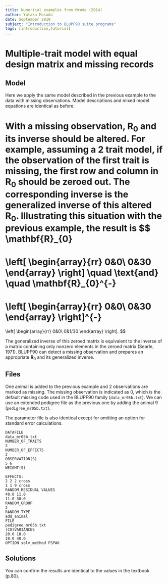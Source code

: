 ```yaml
---
title: Numerical examples from Mrode (2014)
author: Yutaka Masuda
date: September 2019
subject: "Introduction to BLUPF90 suite programs"
tags: [introduction,tutorial]
...
```


Multiple-trait model with equal design matrix and missing records
=================================================================

Model
-----

Here we apply the same model described in the previous example to the data with missing
observations. Model descriptions and mixed model equations are identical as before.

With a missing observation, $\mathbf{R}_0$ and its inverse should be altered. For example, assuming a 2
trait model, if the observation of the first trait is missing, the first row and column in $\mathbf{R}_0$ should be
zeroed out. The corresponding inverse is the generalized inverse of this altered $\mathbf{R}_0$. Illustrating this
situation with the previous example, the result is
$$
\mathbf{R}_{0}
=
\left[
\begin{array}{rr}
0&0\\
0&30
\end{array}
\right]
\quad
\text{and}
\quad
\mathbf{R}_{0}^{-}
=
\left[
\begin{array}{rr}
0&0\\
0&30
\end{array}
\right]^{-}
=
\left[
\begin{array}{rr}
0&0\\
0&1/30
\end{array}
\right].
$$

The generalized inverse of this zeroed matrix is equivalent to the inverse of a matrix containing
only nonzero elements in the zeroed matrix (Searle, 1971).
BLUPF90 can detect a missing observation and prepares an appropriate $\mathbf{R}_{0}$ and its generalized
inverse.


Files
-----

One animal is added to the previous example and 2 observations are marked as missing.
The missing observation is indicated as 0, which is the default missing code used in the BLUPF90 family
(`data_mr05b.txt`).
We can use an extended pedigree file as the previous one by adding the animal 9 (`pedigree_mr05b.txt`).

The parameter file is also identical except for omitting an option for standard error calculations.

~~~~~{language=blupf90 caption="param_mr05b.txt"}
DATAFILE
data_mr05b.txt
NUMBER_OF_TRAITS
2
NUMBER_OF_EFFECTS
2
OBSERVATION(S)
5 6
WEIGHT(S)

EFFECTS:
2 2 2 cross
1 1 9 cross
RANDOM_RESIDUAL VALUES
40.0 11.0
11.0 30.0
RANDOM_GROUP
2
RANDOM_TYPE
add_animal
FILE
pedigree_mr05b.txt
(CO)VARIANCES
20.0 18.0
18.0 40.0
OPTION solv_method FSPAK
~~~~~

Solutions
---------

You can confirm the results are identical to the values in the textbook (p.80).

